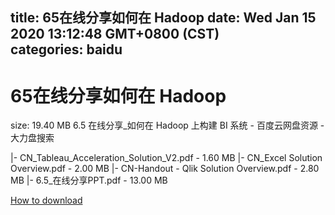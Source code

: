 
title: 65在线分享如何在 Hadoop
date: Wed Jan 15 2020 13:12:48 GMT+0800 (CST)    
categories: baidu
---

# 65在线分享如何在 Hadoop
size: 19.40 MB
 6.5 在线分享_如何在 Hadoop 上构建 BI 系统 - 百度云网盘资源 - 大力盘搜索
 
|- CN_Tableau_Acceleration_Solution_V2.pdf - 1.60 MB
|- CN_Excel Solution Overview.pdf - 2.00 MB
|- CN-Handout - Qlik Solution Overview.pdf - 2.80 MB
|- 6.5_在线分享PPT.pdf - 13.00 MB

[How to download](https://bpcam.bemobtrk.com/go/2ceec3aa-1ca2-46d6-b9ff-aaa5c184517c?jno=486)